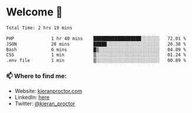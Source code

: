 # Welcome 🦘

<!--START_SECTION:waka-->

```txt
Total Time: 2 hrs 19 mins

PHP              1 hr 40 mins    ██████████████████░░░░░░░   72.01 %
JSON             28 mins         █████░░░░░░░░░░░░░░░░░░░░   20.38 %
Bash             6 mins          █▒░░░░░░░░░░░░░░░░░░░░░░░   04.89 %
CSS              1 min           ▒░░░░░░░░░░░░░░░░░░░░░░░░   01.24 %
.env file        1 min           ▒░░░░░░░░░░░░░░░░░░░░░░░░   00.89 %
```

<!--END_SECTION:waka-->

### 📫 Where to find me:

-   Website: [kieranproctor.com](https://kieranproctor.com/)
-   LinkedIn: [here](https://www.linkedin.com/in/kieran-proctor-086b5a159/)
-   Twitter: [@kieran_proctor](https://twitter.com/kieran_proctor)
